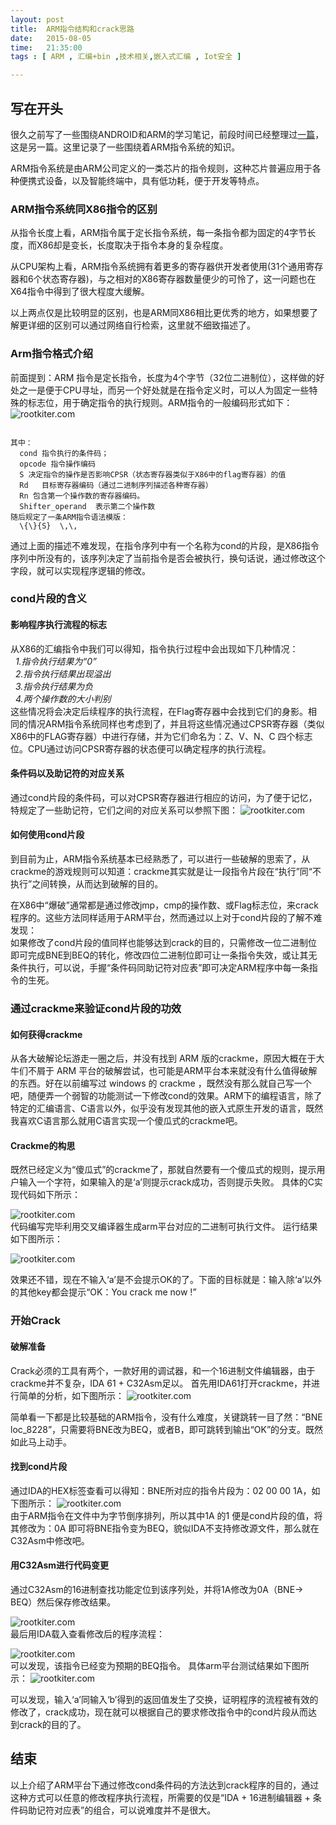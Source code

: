 ```yaml
---
layout: post
title:  ARM指令结构和crack思路
date:   2015-08-05
time:   21:35:00
tags : [ ARM , 汇编+bin ,技术相关,嵌入式汇编 , Iot安全 ]

---
```


## 写在开头  
很久之前写了一些围绕ANDROID和ARM的学习笔记，前段时间已经整理过[一篇](/2015/07/04/ARM下的ShellCode.html)，这是另一篇。这里记录了一些围绕着ARM指令系统的知识。

ARM指令系统是由ARM公司定义的一类芯片的指令规则，这种芯片普遍应用于各种便携式设备，以及智能终端中，具有低功耗，便于开发等特点。 

### ARM指令系统同X86指令的区别   
从指令长度上看，ARM指令属于定长指令系统，每一条指令都为固定的4字节长度，而X86却是变长，长度取决于指令本身的复杂程度。  

从CPU架构上看，ARM指令系统拥有着更多的寄存器供开发者使用(31个通用寄存器和6个状态寄存器)，与之相对的X86寄存器数量便少的可怜了，这一问题也在X64指令中得到了很大程度大缓解。  

以上两点仅是比较明显的区别，也是ARM同X86相比更优秀的地方，如果想要了解更详细的区别可以通过网络自行检索，这里就不细致描述了。  

### Arm指令格式介绍  
前面提到：ARM 指令是定长指令，长度为4个字节（32位二进制位），这样做的好处之一是便于CPU寻址，而另一个好处就是在指令定义时，可以人为固定一些特殊的标志位，用于确定指令的执行规则。ARM指令的一般编码形式如下：
![rootkiter.com](/images/2015_08_05_22_34/1.jpg)  

<code>
其中：  
&nbsp;&nbsp;cond 指令执行的条件码；  
&nbsp;&nbsp;opcode 指令操作编码    
&nbsp;&nbsp;S 决定指令的操作是否影响CPSR（状态寄存器类似于X86中的flag寄存器）的值  
&nbsp;&nbsp;Rd   目标寄存器编码（通过二进制序列描述各种寄存器）  
&nbsp;&nbsp;Rn 包含第一个操作数的寄存器编码。  
&nbsp;&nbsp;Shifter_operand  表示第二个操作数  
随后规定了一条ARM指令语法模版：  
&nbsp;&nbsp;\<opcode>{\<cond>}{S}  \<Rd>,\<Rn>,<shifter_operand>  
</code>

通过上面的描述不难发现，在指令序列中有一个名称为cond的片段，是X86指令序列中所没有的，该序列决定了当前指令是否会被执行，换句话说，通过修改这个字段，就可以实现程序逻辑的修改。

### cond片段的含义  
#### 影响程序执行流程的标志  
从X86的汇编指令中我们可以得知，指令执行过程中会出现如下几种情况：  
&nbsp;&nbsp;*1.指令执行结果为“0”*  
&nbsp;&nbsp;*2.指令执行结果出现溢出*  
&nbsp;&nbsp;*3.指令执行结果为负*  
&nbsp;&nbsp;*4.两个操作数的大小判别*  
这些情况将会决定后续程序的执行流程，在Flag寄存器中会找到它们的身影。相同的情况ARM指令系统同样也考虑到了，并且将这些情况通过CPSR寄存器（类似X86中的FLAG寄存器）中进行存储，并为它们命名为：Z、V、N、C 四个标志位。CPU通过访问CPSR寄存器的状态便可以确定程序的执行流程。

#### 条件码以及助记符的对应关系  
通过cond片段的条件码，可以对CPSR寄存器进行相应的访问，为了便于记忆，特规定了一些助记符，它们之间的对应关系可以参照下图：
![rootkiter.com](/images/2015_08_05_22_34/2.png)  

#### 如何使用cond片段
到目前为止，ARM指令系统基本已经熟悉了，可以进行一些破解的思索了，从crackme的游戏规则可以知道：crackme其实就是让一段指令片段在“执行”同“不执行”之间转换，从而达到破解的目的。  

在X86中“爆破”通常都是通过修改jmp，cmp的操作数、或Flag标志位，来crack程序的。这些方法同样适用于ARM平台，然而通过以上对于cond片段的了解不难发现：  
如果修改了cond片段的值同样也能够达到crack的目的，只需修改一位二进制位即可完成BNE到BEQ的转化，修改四位二进制位即可让一条指令失效，或让其无条件执行，可以说，手握“条件码同助记符对应表”即可决定ARM程序中每一条指令的生死。

### 通过crackme来验证cond片段的功效  
#### 如何获得crackme  
从各大破解论坛游走一圈之后，并没有找到 ARM 版的crackme，原因大概在于大牛们不屑于 ARM 平台的破解尝试，也可能是ARM平台本来就没有什么值得破解的东西。好在以前编写过 windows 的 crackme ，既然没有那么就自己写一个吧，随便弄一个弱智的功能测试一下修改cond的效果。ARM下的编程语言，除了特定的汇编语言、C语言以外，似乎没有发现其他的嵌入式原生开发的语言，既然我喜欢C语言那么就用C语言实现一个傻瓜式的crackme吧。

#### Crackme的构思
既然已经定义为“傻瓜式”的crackme了，那就自然要有一个傻瓜式的规则，提示用户输入一个字符，如果输入的是‘a’则提示crack成功，否则提示失败。
具体的C实现代码如下所示：

![rootkiter.com](/images/2015_08_05_22_34/3.png)  
代码编写完毕利用交叉编译器生成arm平台对应的二进制可执行文件。
运行结果如下图所示：

![rootkiter.com](/images/2015_08_05_22_34/4.jpg)  

效果还不错，现在不输入‘a’是不会提示OK的了。下面的目标就是：输入除‘a’以外的其他key都会提示“OK：You crack me now !”

### 开始Crack
#### 破解准备
Crack必须的工具有两个，一款好用的调试器，和一个16进制文件编辑器，由于crackme并不复杂，IDA 61 +  C32Asm足以。
首先用IDA61打开crackme，并进行简单的分析，如下图所示：
![rootkiter.com](/images/2015_08_05_22_34/5.jpg)  

简单看一下都是比较基础的ARM指令，没有什么难度，关键跳转一目了然：“BNE loc_8228”，只需要将BNE改为BEQ，或者B，即可跳转到输出“OK”的分支。既然如此马上动手。

#### 找到cond片段
通过IDA的HEX标签查看可以得知：BNE所对应的指令片段为：02 00 00 1A，如下图所示：
![rootkiter.com](/images/2015_08_05_22_34/6.jpg)  
由于ARM指令在文件中为字节倒序排列，所以其中1A 的1  便是cond片段的值，将其修改为：0A 即可将BNE指令变为BEQ，貌似IDA不支持修改源文件，那么就在C32Asm中修改吧。

#### 用C32Asm进行代码变更
通过C32Asm的16进制查找功能定位到该序列处，并将1A修改为0A（BNE-> BEQ）然后保存修改结果。

![rootkiter.com](/images/2015_08_05_22_34/7.jpg)   
最后用IDA载入查看修改后的程序流程：

![rootkiter.com](/images/2015_08_05_22_34/8.jpg)  
可以发现，该指令已经变为预期的BEQ指令。
具体arm平台测试结果如下图所示：
![rootkiter.com](/images/2015_08_05_22_34/9.jpg)  

可以发现，输入‘a’同输入‘b’得到的返回值发生了交换，证明程序的流程被有效的修改了，crack成功，现在就可以根据自己的要求修改指令中的cond片段从而达到crack的目的了。


## 结束  
以上介绍了ARM平台下通过修改cond条件码的方法达到crack程序的目的，通过这种方式可以任意的修改程序执行流程，所需要的仅是“IDA + 16进制编辑器 + 条件码助记符对应表”的组合，可以说难度并不是很大。

 



